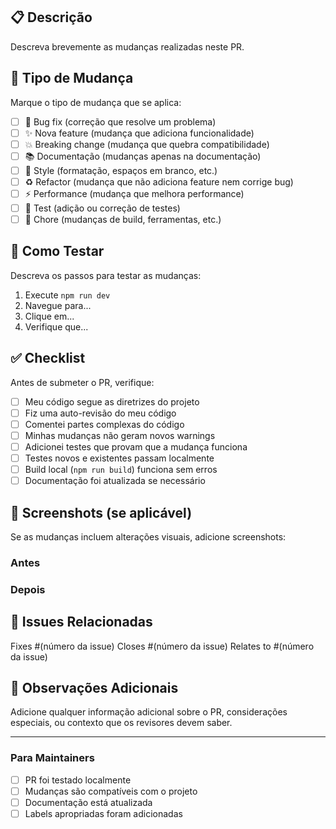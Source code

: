 ## 📋 Descrição

Descreva brevemente as mudanças realizadas neste PR.

## 🎯 Tipo de Mudança

Marque o tipo de mudança que se aplica:

- [ ] 🐛 Bug fix (correção que resolve um problema)
- [ ] ✨ Nova feature (mudança que adiciona funcionalidade)
- [ ] 💥 Breaking change (mudança que quebra compatibilidade)
- [ ] 📚 Documentação (mudanças apenas na documentação)
- [ ] 🎨 Style (formatação, espaços em branco, etc.)
- [ ] ♻️ Refactor (mudança que não adiciona feature nem corrige bug)
- [ ] ⚡ Performance (mudança que melhora performance)
- [ ] 🧪 Test (adição ou correção de testes)
- [ ] 🔧 Chore (mudanças de build, ferramentas, etc.)

## 🧪 Como Testar

Descreva os passos para testar as mudanças:

1. Execute `npm run dev`
2. Navegue para...
3. Clique em...
4. Verifique que...

## ✅ Checklist

Antes de submeter o PR, verifique:

- [ ] Meu código segue as diretrizes do projeto
- [ ] Fiz uma auto-revisão do meu código
- [ ] Comentei partes complexas do código
- [ ] Minhas mudanças não geram novos warnings
- [ ] Adicionei testes que provam que a mudança funciona
- [ ] Testes novos e existentes passam localmente
- [ ] Build local (`npm run build`) funciona sem erros
- [ ] Documentação foi atualizada se necessário

## 📸 Screenshots (se aplicável)

Se as mudanças incluem alterações visuais, adicione screenshots:

### Antes
<!-- Adicione screenshot do estado anterior -->

### Depois
<!-- Adicione screenshot do novo estado -->

## 🔗 Issues Relacionadas

Fixes #(número da issue)
Closes #(número da issue)
Relates to #(número da issue)

## 📝 Observações Adicionais

Adicione qualquer informação adicional sobre o PR, considerações especiais, ou contexto que os revisores devem saber.

---

### Para Maintainers

- [ ] PR foi testado localmente
- [ ] Mudanças são compatíveis com o projeto
- [ ] Documentação está atualizada
- [ ] Labels apropriadas foram adicionadas
